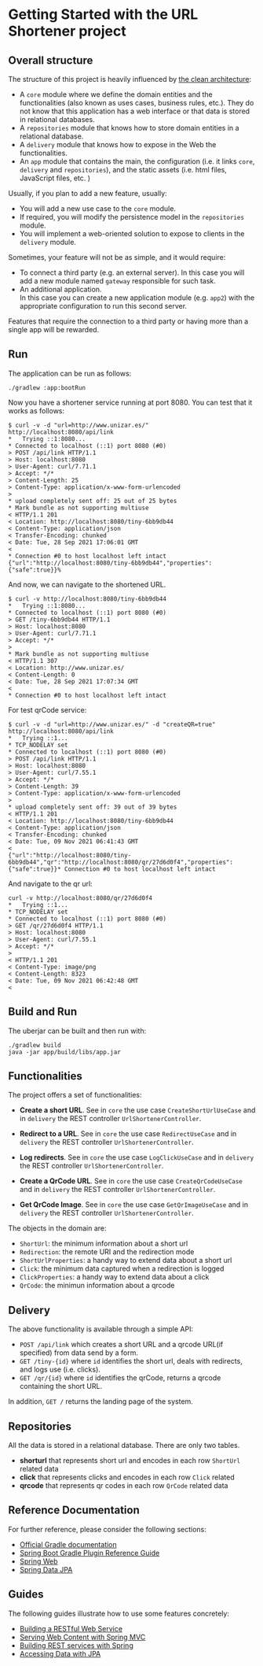 # Getting Started with the URL Shortener project

## Overall structure

The structure of this project is heavily influenced by 
[the clean architecture](https://blog.cleancoder.com/uncle-bob/2012/08/13/the-clean-architecture.html):

* A `core` module where we define the domain entities and the functionalities
  (also known as uses cases, business rules, etc.). They do not know that this application 
  has a web interface or that data is stored in relational databases.
* A `repositories` module that knows how to store domain entities in a relational database.
* A `delivery` module that knows how to expose in the Web the functionalities. 
* An `app` module that contains the main, the configuration (i.e. it links `core`, `delivery` and `repositories`), 
  and the static assets (i.e. html files, JavaScript files, etc. )

Usually, if you plan to add a new feature, usually:

* You will add a new use case to the `core` module.
* If required, you will modify the persistence model in the `repositories` module.
* You will implement a web-oriented solution to expose to clients in the `delivery` module.

Sometimes, your feature will not be as simple, and it would require:

* To connect a third party (e.g. an external server). 
  In this case you will add a new module named `gateway` responsible for such task.
* An additional application.  
  In this case you can create a new application module (e.g. `app2`) with the appropriate configuration to run this second server.

Features that require the connection to a third party or having more than a single app will be rewarded. 

## Run

The application can be run as follows:

```shell
./gradlew :app:bootRun
```

Now you have a shortener service running at port 8080. You can test that it works as follows:

```shell
$ curl -v -d "url=http://www.unizar.es/" http://localhost:8080/api/link
*   Trying ::1:8080...
* Connected to localhost (::1) port 8080 (#0)
> POST /api/link HTTP/1.1
> Host: localhost:8080
> User-Agent: curl/7.71.1
> Accept: */*
> Content-Length: 25
> Content-Type: application/x-www-form-urlencoded
> 
* upload completely sent off: 25 out of 25 bytes
* Mark bundle as not supporting multiuse
< HTTP/1.1 201 
< Location: http://localhost:8080/tiny-6bb9db44
< Content-Type: application/json
< Transfer-Encoding: chunked
< Date: Tue, 28 Sep 2021 17:06:01 GMT
< 
* Connection #0 to host localhost left intact
{"url":"http://localhost:8080/tiny-6bb9db44","properties":{"safe":true}}%   
```

And now, we can navigate to the shortened URL.

```shell
$ curl -v http://localhost:8080/tiny-6bb9db44
*   Trying ::1:8080...
* Connected to localhost (::1) port 8080 (#0)
> GET /tiny-6bb9db44 HTTP/1.1
> Host: localhost:8080
> User-Agent: curl/7.71.1
> Accept: */*
> 
* Mark bundle as not supporting multiuse
< HTTP/1.1 307 
< Location: http://www.unizar.es/
< Content-Length: 0
< Date: Tue, 28 Sep 2021 17:07:34 GMT
< 
* Connection #0 to host localhost left intact
```

For test qrCode service:

```shell
$ curl -v -d "url=http://www.unizar.es/" -d "createQR=true" http://localhost:8080/api/link
*   Trying ::1...
* TCP_NODELAY set
* Connected to localhost (::1) port 8080 (#0)
> POST /api/link HTTP/1.1
> Host: localhost:8080
> User-Agent: curl/7.55.1
> Accept: */*
> Content-Length: 39
> Content-Type: application/x-www-form-urlencoded
>
* upload completely sent off: 39 out of 39 bytes
< HTTP/1.1 201
< Location: http://localhost:8080/tiny-6bb9db44
< Content-Type: application/json
< Transfer-Encoding: chunked
< Date: Tue, 09 Nov 2021 06:41:43 GMT
<
{"url":"http://localhost:8080/tiny-6bb9db44","qr":"http://localhost:8080/qr/27d6d0f4","properties":{"safe":true}}* Connection #0 to host localhost left intact
```

And navigate to the qr url:

```shell
curl -v http://localhost:8080/qr/27d6d0f4
*   Trying ::1...
* TCP_NODELAY set
* Connected to localhost (::1) port 8080 (#0)
> GET /qr/27d6d0f4 HTTP/1.1
> Host: localhost:8080
> User-Agent: curl/7.55.1
> Accept: */*
>
< HTTP/1.1 201
< Content-Type: image/png
< Content-Length: 8323
< Date: Tue, 09 Nov 2021 06:42:48 GMT
<
```

## Build and Run

The uberjar can be built and then run with:

```shell
./gradlew build
java -jar app/build/libs/app.jar
```

## Functionalities

The project offers a set of functionalities:

* **Create a short URL**. 
  See in `core` the use case `CreateShortUrlUseCase` and in `delivery` the REST controller `UrlShortenerController`.

* **Redirect to a URL**.
  See in `core` the use case `RedirectUseCase` and in `delivery` the REST controller `UrlShortenerController`.

* **Log redirects**.
  See in `core` the use case `LogClickUseCase` and in `delivery` the REST controller `UrlShortenerController`.

* **Create a QrCode URL**.
  See in `core` the use case `CreateQrCodeUseCase` and in `delivery` the REST controller `UrlShortenerController`.
  
* **Get QrCode Image**.
  See in `core` the use case `GetQrImageUseCase` and in `delivery` the REST controller `UrlShortenerController`.
  
The objects in the domain are:

* `ShortUrl`: the minimum information about a short url
* `Redirection`:  the remote URI and the redirection mode
* `ShortUrlProperties`: a handy way to extend data about a short url
* `Click`: the minimum data captured when a redirection is logged
* `ClickProperties`: a handy way to extend data about a click
* `QrCode`:  the minimun information about a qrcode


## Delivery

The above functionality is available through a simple API:

* `POST /api/link` which creates a short URL and a qrcode URL(if specified) from data send by a form.
* `GET /tiny-{id}` where `id` identifies the short url, deals with redirects, and logs use (i.e. clicks).
* `GET /qr/{id}` where `id` identifies the qrCode, returns a qrcode containing the short URL.

In addition, `GET /` returns the landing page of the system. 



## Repositories

All the data is stored in a relational database. 
There are only two tables.

* **shorturl** that represents short url and encodes in each row `ShortUrl` related data 
* **click** that represents clicks and encodes in each row `Click` related 
* **qrcode** that represents qr codes in each row `QrCode` related data
## Reference Documentation

For further reference, please consider the following sections:

* [Official Gradle documentation](https://docs.gradle.org)
* [Spring Boot Gradle Plugin Reference Guide](https://docs.spring.io/spring-boot/docs/2.5.5/gradle-plugin/reference/html/)
* [Spring Web](https://docs.spring.io/spring-boot/docs/2.5.5/reference/htmlsingle/#boot-features-developing-web-applications)
* [Spring Data JPA](https://docs.spring.io/spring-boot/docs/2.5.5/reference/htmlsingle/#boot-features-jpa-and-spring-data)

## Guides

The following guides illustrate how to use some features concretely:

* [Building a RESTful Web Service](https://spring.io/guides/gs/rest-service/)
* [Serving Web Content with Spring MVC](https://spring.io/guides/gs/serving-web-content/)
* [Building REST services with Spring](https://spring.io/guides/tutorials/bookmarks/)
* [Accessing Data with JPA](https://spring.io/guides/gs/accessing-data-jpa/)

